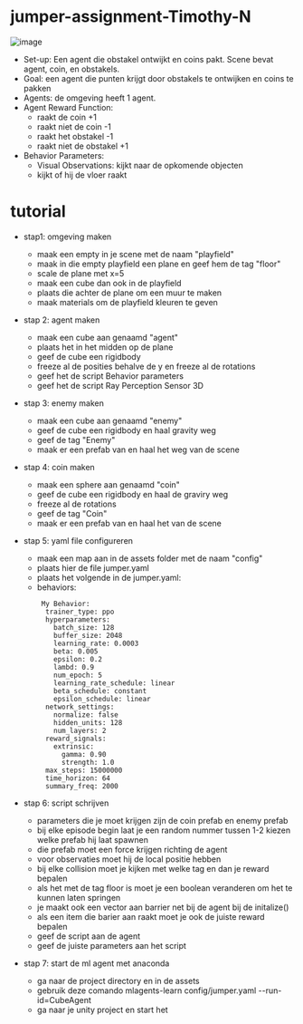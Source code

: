 # jumper-assignment-Timothy-N

![image](https://github.com/AP-IT-GH/jumper-assignment-Timothy-N/assets/84501282/e8e21aa8-59d5-41af-8d36-2f432d26b13e)

- Set-up: Een agent die obstakel ontwijkt en coins pakt. Scene bevat agent, coin,
  en obstakels.
- Goal: een agent die punten krijgt door obstakels te ontwijken en coins te pakken
- Agents: de omgeving heeft 1 agent.
- Agent Reward Function:
  - raakt de coin +1
  - raakt niet de coin -1
  - raakt het obstakel -1
  - raakt niet de obstakel +1
- Behavior Parameters:
  - Visual Observations: kijkt naar de opkomende objecten
  - kijkt of hij de vloer raakt

# tutorial

- stap1: omgeving maken
  - maak een empty in je scene met de naam "playfield"
  - maak in die empty playfield een plane en geef hem de tag "floor"
  - scale de plane met x=5
  - maak een cube dan ook in de playfield
  - plaats die achter de plane om een muur te maken
  - maak materials om de playfield kleuren te geven

- stap 2: agent maken
  - maak een cube aan genaamd "agent"
  - plaats het in het midden op de plane
  - geef de cube een rigidbody
  - freeze al de posities behalve de y en freeze al de rotations
  - geef het de script Behavior parameters
  - geef het de script Ray Perception Sensor 3D
- stap 3: enemy maken
  - maak een cube aan genaamd "enemy"
  - geef de cube een rigidbody en haal gravity weg
  - geef de tag "Enemy"
  - maak er een prefab van en haal het weg van de scene
- stap 4: coin maken
  - maak een sphere aan genaamd "coin"
  - geef de cube een rigidbody en haal de graviry weg
  - freeze al de rotations
  - geef de tag "Coin"
  - maak er een prefab van en haal het van de scene
- stap 5: yaml file configureren
  - maak een map aan in de assets folder met de naam "config"
  - plaats hier de file jumper.yaml
  - plaats het volgende in de jumper.yaml:
  - behaviors:
    ```
     My Behavior:
      trainer_type: ppo
      hyperparameters:
        batch_size: 128
        buffer_size: 2048
        learning_rate: 0.0003
        beta: 0.005
        epsilon: 0.2
        lambd: 0.9
        num_epoch: 5
        learning_rate_schedule: linear
        beta_schedule: constant
        epsilon_schedule: linear
      network_settings:
        normalize: false
        hidden_units: 128
        num_layers: 2
      reward_signals:
        extrinsic:
          gamma: 0.90
          strength: 1.0
      max_steps: 15000000
      time_horizon: 64
      summary_freq: 2000
    ```
- stap 6: script schrijven
  - parameters die je moet krijgen zijn de coin prefab en enemy prefab
  - bij elke episode begin laat je een random nummer tussen 1-2 kiezen welke prefab hij laat spawnen
  - die prefab moet een force krijgen richting de agent
  - voor observaties moet hij de local positie hebben
  - bij elke collision moet je kijken met welke tag en dan je reward bepalen
  - als het met de tag floor is moet je een boolean veranderen om het te kunnen laten springen
  - je maakt ook een vector aan barrier net bij de agent bij de initalize()
  - als een item die barier aan raakt moet je ook de juiste reward bepalen
  - geef de script aan de agent
  - geef de juiste parameters aan het script
- stap 7: start de ml agent met anaconda
  - ga naar de project directory en in de assets
  - gebruik deze comando mlagents-learn config/jumper.yaml --run-id=CubeAgent
  - ga naar je unity project en start het

 

